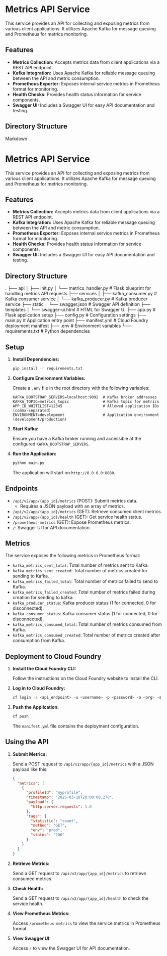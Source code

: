 # Metrics API Service

This service provides an API for collecting and exposing metrics from various client applications. It utilizes Apache Kafka for message queuing and Prometheus for metrics monitoring.

## Features

-   **Metrics Collection:** Accepts metrics data from client applications via a REST API endpoint.
-   **Kafka Integration:** Uses Apache Kafka for reliable message queuing between the API and metric consumption.
-   **Prometheus Exporter:** Exposes internal service metrics in Prometheus format for monitoring.
-   **Health Checks:** Provides health status information for service components.
-   **Swagger UI:** Includes a Swagger UI for easy API documentation and testing.

## Directory Structure
Markdown

# Metrics API Service

This service provides an API for collecting and exposing metrics from various client applications. It utilizes Apache Kafka for message queuing and Prometheus for metrics monitoring.

## Features

-   **Metrics Collection:** Accepts metrics data from client applications via a REST API endpoint.
-   **Kafka Integration:** Uses Apache Kafka for reliable message queuing between the API and metric consumption.
-   **Prometheus Exporter:** Exposes internal service metrics in Prometheus format for monitoring.
-   **Health Checks:** Provides health status information for service components.
-   **Swagger UI:** Includes a Swagger UI for easy API documentation and testing.

## Directory Structure

.
├── api
│   ├── init.py
│   └── metrics_handler.py     # Flask blueprint for handling metrics API requests
├── services
│   ├── kafka_consumer.py      # Kafka consumer service
│   └── kafka_producer.py      # Kafka producer service
├── static
│   └── swagger.json           # Swagger API definition
├── templates
│   └── swagger-ui.html        # HTML for Swagger UI
├── app.py                     # Flask application setup
├── config.py                  # Configuration settings
├── main.py                    # Application entry point
├── manifest.yml               # Cloud Foundry deployment manifest
├── .env                       # Environment variables
└── requirements.txt           # Python dependencies

## Setup

1.  **Install Dependencies:**

    ```bash
    pip install -r requirements.txt
    ```

2.  **Configure Environment Variables:**

    Create a `.env` file in the root directory with the following variables:

    ```
    KAFKA_BOOTSTRAP_SERVERS=localhost:9092  # Kafka broker addresses
    KAFKA_TOPIC=metrics_topic               # Kafka topic for metrics
    APP_ID_WHITELIST=12345                  # Allowed application IDs (comma-separated)
    ENVIRONMENT=development                 # Application environment (development/production)
    ```

3.  **Start Kafka:**

    Ensure you have a Kafka broker running and accessible at the configured `KAFKA_BOOTSTRAP_SERVERS`.

4.  **Run the Application:**

    ```bash
    python main.py
    ```

    The application will start on `http://0.0.0.0:8080`.

## Endpoints

-   `/api/v2/app/{app_id}/metrics` (POST): Submit metrics data.
    -   Requires a JSON payload with an array of metrics.
-   `/api/v2/app/{app_id}/metrics` (GET): Retrieve consumed client metrics.
-   `/api/v2/app/{app_id}/health` (GET): Get service health status.
-   `/prometheus-metrics` (GET): Expose Prometheus metrics.
-   `/`: Swagger UI for API documentation.

## Metrics

The service exposes the following metrics in Prometheus format:

-   `kafka_metrics_sent_total`: Total number of metrics sent to Kafka.
-   `kafka_metrics_sent_created`: Total number of metrics created for sending to Kafka.
-   `kafka_metrics_failed_total`: Total number of metrics failed to send to Kafka.
-   `kafka_metrics_failed_created`: Total number of metrics failed during creation for sending to kafka.
-   `kafka_producer_status`: Kafka producer status (1 for connected, 0 for disconnected).
-   `kafka_consumer_status`: Kafka consumer status (1 for connected, 0 for disconnected).
-   `kafka_metrics_consumed_total`: Total number of metrics consumed from Kafka.
-   `kafka_metrics_consumed_created`: Total number of metrics created after consumption from Kafka.

## Deployment to Cloud Foundry

1.  **Install the Cloud Foundry CLI:**

    Follow the instructions on the Cloud Foundry website to install the CLI.

2.  **Log in to Cloud Foundry:**

    ```bash
    cf login -a <api_endpoint> -u <username> -p <password> -o <org> -s <space>
    ```

3.  **Push the Application:**

    ```bash
    cf push
    ```

    The `manifest.yml` file contains the deployment configuration.

## Using the API

1.  **Submit Metrics:**

    Send a POST request to `/api/v2/app/{app_id}/metrics` with a JSON payload like this:

    ```json
    {
      "metrics": [
        {
          "profileId": "myprofile",
          "timestamp": "2025-03-18T20:00:00.278",
          "payload": {
            "http.server.requests": 1.0
          },
          "tags": {
            "statistic": "count",
            "method": "GET",
            "env": "prod",
            "status": "200"
          }
        }
      ]
    }
    ```

2.  **Retrieve Metrics:**

    Send a GET request to `/api/v2/app/{app_id}/metrics` to retrieve consumed metrics.

3.  **Check Health:**

    Send a GET request to `/api/v2/app/{app_id}/health` to check the service health.

4.  **View Prometheus Metrics:**

    Access `/prometheus-metrics` to view the service metrics in Prometheus format.

5.  **View Swagger UI:**

    Access `/` to view the Swagger UI for API documentation.
